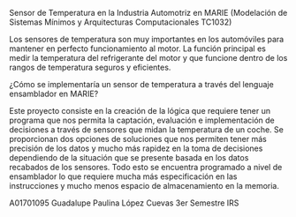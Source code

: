 Sensor de Temperatura en la Industria Automotriz en MARIE (Modelación de Sistemas Mínimos y Arquitecturas Computacionales TC1032)

Los sensores de temperatura son muy importantes en los automóviles para mantener en perfecto funcionamiento al motor. La función
principal es medir la temperatura del refrigerante del motor y que funcione dentro de los rangos de temperatura seguros y eficientes.

¿Cómo se implementaría un sensor de temperatura a través del lenguaje ensamblador en MARIE?

Este proyecto consiste en la creación de la lógica que requiere tener un programa que nos permita la captación, evaluación e
implementación de decisiones a través de sensores que midan la temperatura de un coche. Se proporcionan dos opciones de
soluciones que nos permiten tener más precisión de los datos y mucho más rapidez en la toma de decisiones dependiendo de la
situación que se presente basada en los datos recabados de los sensores. Todo esto se encuentra programado a nivel de ensamblador
lo que requiere mucha más especificación en las instrucciones y mucho menos espacio de almacenamiento en la memoria.

A01701095
Guadalupe Paulina López Cuevas
3er Semestre IRS
